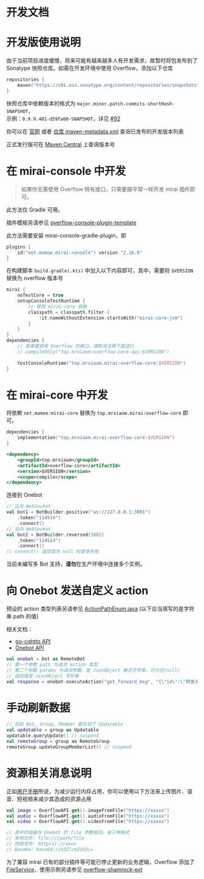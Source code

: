 # 开发文档

# 开发版使用说明

由于当前项目进度缓慢，将来可能有越来越多人有开发需求，故暂时将包发布到了 Sonatype 快照仓库。如需在开发环境中使用 Overflow，添加以下仓库

```kotlin
repositories {
    maven("https://s01.oss.sonatype.org/content/repositories/snapshots")
}
```
快照仓库中依赖版本的格式为 `major.minor.patch.commits-shortHash-SNAPSHOT`，  
示例：`0.9.9.481-d59fa60-SNAPSHOT`，详见 [#92](https://github.com/MrXiaoM/Overflow/issues/92)

你可以在 [官网](https://mirai.mrxiaom.top/#get-started) 或者 [仓库 maven-metadata.xml](https://s01.oss.sonatype.org/content/repositories/snapshots/top/mrxiaom/mirai/overflow-core/maven-metadata.xml) 查询已发布的开发版本列表  

正式发行版可在 [Maven Central](https://central.sonatype.com/search?q=g%3Atop.mrxiaom.mirai) 上查询版本号

# 在 mirai-console 中开发

> 如果你无需使用 Overflow 特有接口，只需要跟平常一样开发 mirai 插件即可。

此方法仅 Gradle 可用。

插件模板另请参见 [overflow-console-plugin-template](https://github.com/project-tRNA/overflow-console-plugin-template)

此方法需要安装 mirai-console-gradle-plugin，即
```kotlin
plugins {
    id("net.mamoe.mirai-console") version "2.16.0"
}
```
在构建脚本 `build.gradle(.kts)` 中加入以下内容即可，其中，需要将 `$VERSION` 替换为 overflow 版本号

```kotlin
mirai {
    noTestCore = true
    setupConsoleTestRuntime {
        // 移除 mirai-core 依赖
        classpath = classpath.filter {
            !it.nameWithoutExtension.startsWith("mirai-core-jvm")
        }
    }
}
dependencies {
    // 若需要使用 Overflow 的接口，请取消注释下面这行
    // compileOnly("top.mrxiaom:overflow-core-api:$VERSION")
    
    testConsoleRuntime("top.mrxiaom.mirai:overflow-core:$VERSION")
}
```

# 在 mirai-core 中开发

将依赖 `net.mamoe:mirai-core` 替换为 `top.mrxiaom.mirai:overflow-core` 即可。

```kotlin
dependencies {
    implementation("top.mrxiaom.mirai:overflow-core:$VERSION")
}
```
```xml
<dependency>
    <groupId>top.mrxiaom</groupId>
    <artifactId>overflow-core</artifactId>
    <version>$VERSION</version>
    <scope>compile</scope>
</dependency>
```

连接到 Onebot

```kotlin
// 正向 WebSocket
val bot1 = BotBuilder.positive("ws://127.0.0.1:3001")
    .token("114514")
    .connect()
// 反向 WebSocket
val bot2 = BotBuilder.reversed(3002)
    .token("114514")
    .connect()
// connect() 返回值为 null 时登录失败
```

当前未编写多 Bot 支持，**请勿**在生产环境中连接多个实例。

# 向 Onebot 发送自定义 action

预设的 action 类型列表另请参见 [ActionPathEnum.java](https://github.com/MrXiaoM/Overflow/blob/main/onebot/src/main/java/cn/evole/onebot/sdk/enums/ActionPathEnum.java) (以下应当填写的是字符串 path 的值)

相关文档：
+ [go-cqhttp API](https://docs.go-cqhttp.org/api)
+ [Onebot API](https://github.com/botuniverse/onebot-11/blob/master/api/public.md)

```kotlin
val onebot = bot as RemoteBot
// 第一个参数 path 为请求 action 类型
// 第二个参数 params 为请求参数，是 JsonObject 格式字符串，可为空(null)
// 返回值是 JsonObject 字符串
val response = onebot.executeAction("get_forward_msg", "{\"id\":\"转发消息ID\"}")
```

# 手动刷新数据

```kotlin
// 目前 Bot, Group, Member 都实现了 Updatable
val updatable = group as Updatable
updatable.queryUpdate() // suspend
val remoteGroup = group as RemoteGroup
remoteGroup.updateGroupMemberList() // suspend
```

# 资源相关消息说明

正如[用户手册](/docs/UserManual.md#资源相关消息说明)所说，为减少运行内存占用，你可以使用以下方法来上传图片、语音、短视频来减少其造成的资源占用

```kotlin
val image = OverflowAPI.get().imageFromFile("https://xxxxx")
val audio = OverflowAPI.get().audioFromFile("https://xxxxx")
val video = OverflowAPI.get().videoFromFile("https://xxxxx")

// 其中的链接与 Onebot 的 file 参数相同，有三种格式
// 本地文件: file:///path/file
// 网络文件: http(s)://xxxx
// Base64: base64://b3ZlcmZsb3c=
```

为了兼容 mirai 已有的部分插件等可能已停止更新的业务逻辑，Overflow 添加了 [FileService](https://github.com/MrXiaoM/Overflow/blob/main/overflow-core-api/src/main/kotlin/top/mrxiaom/overflow/spi/FileService.kt)，使用示例另请参见 [overflow-shamrock-ext](https://github.com/MrXiaoM/overflow-shamrock-ext)
